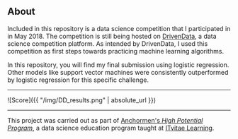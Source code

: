 ## About

Included in this repository is a data science competition that I participated in in May 2018. The competition is still being hosted on [DrivenData](https://www.drivendata.org/competitions/2/warm-up-predict-blood-donations/ "Driven Data"), a data science competition platform. As intended by DrivenData, I used this competition as first steps towards practicing machine learning algorithms.

In this repository, you will find my final submission using logistic regression. Other models like support vector machines were consistently outperformed by logistic regression for this specific challenge.

___

![Score]({{ "/img/DD_results.png" | absolute_url }})

___

This project was carried out as part of [Anchormen's *High Potential Program*](https://anchormen.nl/services/high-potential-program/ "Anchormen's HPP website"), a data science education program taught at [ITvitae Learning](https://itvitae.nl/ict-opleidingsprogrammas#opleiding-4 "Dutch link").
